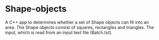# Shape-objects
A C++ app to determines whether a set of Shape objects can fit into an area. The Shape objects consist of squares, rectangles and triangles. The input, which is read from an input text file (Batch.txt).
